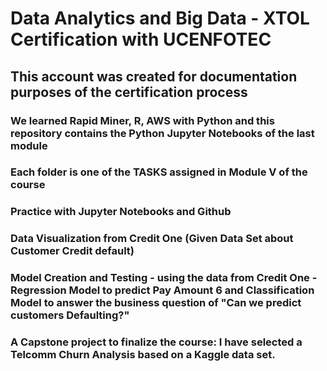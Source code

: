 # Data Analytics and Big Data - XTOL Certification with UCENFOTEC
## This account was created for documentation purposes of the certification process
### We learned Rapid Miner, R, AWS with Python and this repository contains the Python Jupyter Notebooks of the last module
### Each folder is one of the TASKS assigned in Module V of the course
### Practice with Jupyter Notebooks and Github
### Data Visualization from Credit One (Given Data Set about Customer Credit default)
### Model Creation and Testing - using the data from Credit One -  Regression Model to predict Pay Amount 6 and Classification Model to answer the business question of "Can we predict customers Defaulting?"
### A Capstone project to finalize the course:  I have selected a Telcomm Churn Analysis based on a Kaggle data set.
